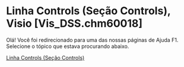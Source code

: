 
# Linha Controls (Seção Controls), Visio [Vis_DSS.chm60018]

Olá! Você foi redirecionado para uma das nossas páginas de Ajuda F1. Selecione o tópico que estava procurando abaixo.

[Linha Controls (Seção Controls)](http://msdn.microsoft.com/library/a57bdcd9-566b-5054-7458-7d84cbb78d23%28Office.15%29.aspx)
